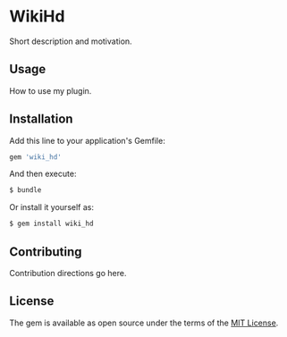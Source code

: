 # WikiHd
Short description and motivation.

## Usage
How to use my plugin.

## Installation
Add this line to your application's Gemfile:

```ruby
gem 'wiki_hd'
```

And then execute:
```bash
$ bundle
```

Or install it yourself as:
```bash
$ gem install wiki_hd
```

## Contributing
Contribution directions go here.

## License
The gem is available as open source under the terms of the [MIT License](https://opensource.org/licenses/MIT).
